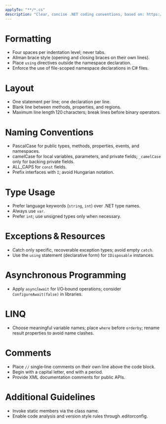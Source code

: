 ```yaml
---
applyTo: "**/*.cs"
description: "Clear, concise .NET coding conventions, based on: https://learn.microsoft.com/en-us/dotnet/csharp/fundamentals/coding-style/coding-conventions"
---
```


# Formatting
- Four spaces per indentation level; never tabs.  
- Allman brace style (opening and closing braces on their own lines).  
- Place `using` directives outside the namespace declaration.  
- Enforce the use of file-scoped namespace declarations in C# files.

# Layout
- One statement per line; one declaration per line.  
- Blank line between methods, properties, and regions.  
- Maximum line length 120 characters; break lines before binary operators.  

# Naming Conventions
- PascalCase for public types, methods, properties, events, and namespaces.  
- camelCase for local variables, parameters, and private fields; `_camelCase` only for backing private fields.  
- ALL_CAPS for `const` fields.  
- Prefix interfaces with `I`; avoid Hungarian notation.  

# Type Usage
- Prefer language keywords (`string`, `int`) over .NET type names.  
- Always use `var`.  
- Prefer `int`; use unsigned types only when necessary.  

# Exceptions & Resources
- Catch only specific, recoverable exception types; avoid empty `catch`.  
- Use the `using` statement (declarative form) for `IDisposable` instances.  

# Asynchronous Programming
- Apply `async`/`await` for I/O‑bound operations; consider `ConfigureAwait(false)` in libraries.  

# LINQ
- Choose meaningful variable names; place `where` before `orderby`; rename result properties to avoid name clashes.  

# Comments
- Place `//` single‑line comments on their own line above the code block.  
- Begin with a capital letter, end with a period.  
- Provide XML documentation comments for public APIs.  

# Additional Guidelines
- Invoke static members via the class name.  
- Enable code analysis and version style rules through .editorconfig.  
